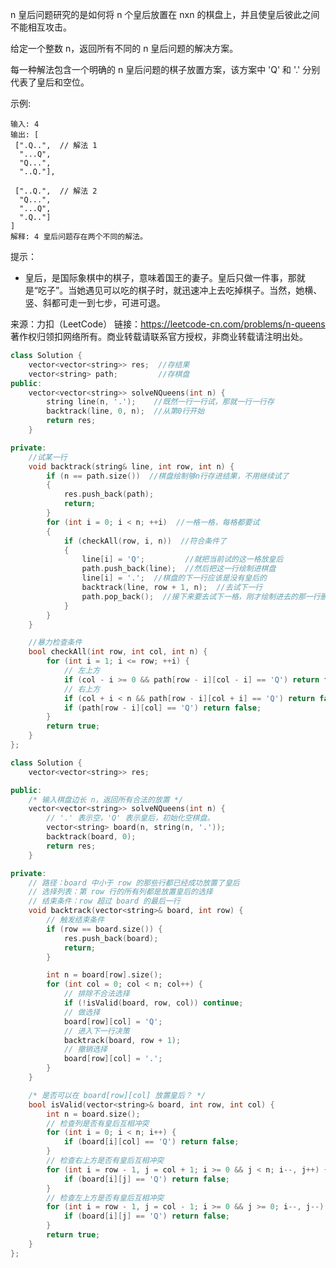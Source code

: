 n 皇后问题研究的是如何将 n 个皇后放置在 nxn 的棋盘上，并且使皇后彼此之间不能相互攻击。

给定一个整数 n，返回所有不同的 n 皇后问题的解决方案。

每一种解法包含一个明确的 n 皇后问题的棋子放置方案，该方案中 'Q' 和 '.' 分别代表了皇后和空位。

示例:

    输入: 4
    输出: [
     [".Q..",  // 解法 1
      "...Q",
      "Q...",
      "..Q."],

     ["..Q.",  // 解法 2
      "Q...",
      "...Q",
      ".Q.."]
    ]
    解释: 4 皇后问题存在两个不同的解法。

提示：

+ 皇后，是国际象棋中的棋子，意味着国王的妻子。皇后只做一件事，那就是“吃子”。当她遇见可以吃的棋子时，就迅速冲上去吃掉棋子。当然，她横、竖、斜都可走一到七步，可进可退。

来源：力扣（LeetCode）
链接：https://leetcode-cn.com/problems/n-queens
著作权归领扣网络所有。商业转载请联系官方授权，非商业转载请注明出处。

```c++
class Solution {
    vector<vector<string>> res;  //存结果
    vector<string> path;         //存棋盘
public:
    vector<vector<string>> solveNQueens(int n) {
        string line(n, '.');    //既然一行一行试，那就一行一行存
        backtrack(line, 0, n);  //从第0行开始
        return res;
    }

private:
    //试某一行
    void backtrack(string& line, int row, int n) {
        if (n == path.size())  //棋盘绘制够n行存进结果，不用继续试了
        {
            res.push_back(path);
            return;
        }
        for (int i = 0; i < n; ++i)  //一格一格，每格都要试
        {
            if (checkAll(row, i, n))  //符合条件了
            {
                line[i] = 'Q';         //就把当前试的这一格放皇后
                path.push_back(line);  //然后把这一行绘制进棋盘
                line[i] = '.';  //棋盘的下一行应该是没有皇后的
                backtrack(line, row + 1, n);  //去试下一行
                path.pop_back();  //接下来要去试下一格，刚才绘制进去的那一行删掉
            }
        }
    }

    //暴力检查条件
    bool checkAll(int row, int col, int n) {
        for (int i = 1; i <= row; ++i) {
            // 左上方
            if (col - i >= 0 && path[row - i][col - i] == 'Q') return false;
            // 右上方
            if (col + i < n && path[row - i][col + i] == 'Q') return false;
            if (path[row - i][col] == 'Q') return false;
        }
        return true;
    }
};
```

```c++
class Solution {
    vector<vector<string>> res;

public:
    /* 输入棋盘边长 n，返回所有合法的放置 */
    vector<vector<string>> solveNQueens(int n) {
        // '.' 表示空，'Q' 表示皇后，初始化空棋盘。
        vector<string> board(n, string(n, '.'));
        backtrack(board, 0);
        return res;
    }

private:
    // 路径：board 中小于 row 的那些行都已经成功放置了皇后
    // 选择列表：第 row 行的所有列都是放置皇后的选择
    // 结束条件：row 超过 board 的最后一行
    void backtrack(vector<string>& board, int row) {
        // 触发结束条件
        if (row == board.size()) {
            res.push_back(board);
            return;
        }

        int n = board[row].size();
        for (int col = 0; col < n; col++) {
            // 排除不合法选择
            if (!isValid(board, row, col)) continue;
            // 做选择
            board[row][col] = 'Q';
            // 进入下一行决策
            backtrack(board, row + 1);
            // 撤销选择
            board[row][col] = '.';
        }
    }

    /* 是否可以在 board[row][col] 放置皇后？ */
    bool isValid(vector<string>& board, int row, int col) {
        int n = board.size();
        // 检查列是否有皇后互相冲突
        for (int i = 0; i < n; i++) {
            if (board[i][col] == 'Q') return false;
        }
        // 检查右上方是否有皇后互相冲突
        for (int i = row - 1, j = col + 1; i >= 0 && j < n; i--, j++) {
            if (board[i][j] == 'Q') return false;
        }
        // 检查左上方是否有皇后互相冲突
        for (int i = row - 1, j = col - 1; i >= 0 && j >= 0; i--, j--) {
            if (board[i][j] == 'Q') return false;
        }
        return true;
    }
};
```
